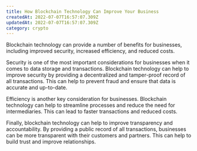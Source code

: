 ```yaml
---
title: How Blockchain Technology Can Improve Your Business
createdAt: 2022-07-07T16:57:07.309Z
updatedAt: 2022-07-07T16:57:07.309Z
category: crypto
---
```


Blockchain technology can provide a number of benefits for businesses, including improved security, increased efficiency, and reduced costs.

Security is one of the most important considerations for businesses when it comes to data storage and transactions. Blockchain technology can help to improve security by providing a decentralized and tamper-proof record of all transactions. This can help to prevent fraud and ensure that data is accurate and up-to-date.

Efficiency is another key consideration for businesses. Blockchain technology can help to streamline processes and reduce the need for intermediaries. This can lead to faster transactions and reduced costs.

Finally, blockchain technology can help to improve transparency and accountability. By providing a public record of all transactions, businesses can be more transparent with their customers and partners. This can help to build trust and improve relationships.
